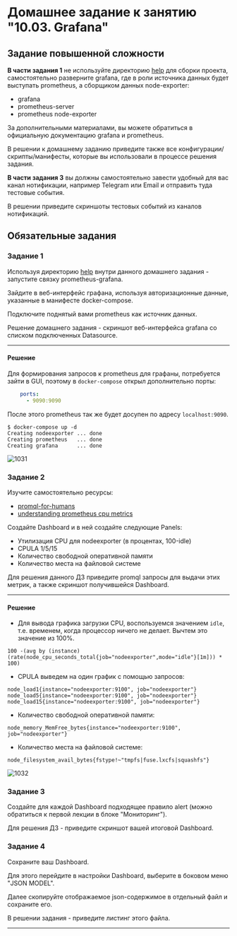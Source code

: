 # Домашнее задание к занятию "10.03. Grafana"

## Задание повышенной сложности

**В части задания 1** не используйте директорию [help](./help) для сборки проекта, самостоятельно разверните grafana, где в 
роли источника данных будет выступать prometheus, а сборщиком данных node-exporter:
- grafana
- prometheus-server
- prometheus node-exporter

За дополнительными материалами, вы можете обратиться в официальную документацию grafana и prometheus.

В решении к домашнему заданию приведите также все конфигурации/скрипты/манифесты, которые вы 
использовали в процессе решения задания.

**В части задания 3** вы должны самостоятельно завести удобный для вас канал нотификации, например Telegram или Email
и отправить туда тестовые события.

В решении приведите скриншоты тестовых событий из каналов нотификаций.

## Обязательные задания

### Задание 1
Используя директорию [help](./help) внутри данного домашнего задания - запустите связку prometheus-grafana.

Зайдите в веб-интерфейс графана, используя авторизационные данные, указанные в манифесте docker-compose.

Подключите поднятый вами prometheus как источник данных.

Решение домашнего задания - скриншот веб-интерфейса grafana со списком подключенных Datasource.

---

#### Решение

Для формирования запросов к prometheus для графаны, потребуется зайти в GUI, поэтому в `docker-compose` открыл дополнительно порты:

```yml
    ports:
      - 9090:9090
```
После этого prometheus так же будет досупен по адресу `localhost:9090`.

```
$ docker-compose up -d
Creating nodeexporter ... done
Creating prometheus   ... done
Creating grafana      ... done
```

![1031](https://user-images.githubusercontent.com/72273610/151760406-1ba95756-53ce-49dc-ad0f-9a29f49ce458.png)

### Задание 2
Изучите самостоятельно ресурсы:
- [promql-for-humans](https://timber.io/blog/promql-for-humans/#cpu-usage-by-instance)
- [understanding prometheus cpu metrics](https://www.robustperception.io/understanding-machine-cpu-usage)

Создайте Dashboard и в ней создайте следующие Panels:
- Утилизация CPU для nodeexporter (в процентах, 100-idle)
- CPULA 1/5/15
- Количество свободной оперативной памяти
- Количество места на файловой системе

Для решения данного ДЗ приведите promql запросы для выдачи этих метрик, а также скриншот получившейся Dashboard.

---

#### Решение

- Для вывода графика загрузки CPU, воспользуемся значением `idle`, т.е. временем, когда процессор ничего не делает. Вычтем это значение из 100%.

```
100 -(avg by (instance) (rate(node_cpu_seconds_total{job="nodeexporter",mode="idle"}[1m])) * 100)
```

- CPULA выведем на один график с помощью запросов:

```
node_load1{instance="nodeexporter:9100", job="nodeexporter"}
node_load5{instance="nodeexporter:9100", job="nodeexporter"}
node_load15{instance="nodeexporter:9100", job="nodeexporter"}
```

- Количество свободной оперативной памяти:

```
node_memory_MemFree_bytes{instance="nodeexporter:9100", job="nodeexporter"}
```

- Количество места на файловой системе:

```
node_filesystem_avail_bytes{fstype!~"tmpfs|fuse.lxcfs|squashfs"}
```

![1032](https://user-images.githubusercontent.com/72273610/151770871-5eb7a233-6733-48a4-99f6-4d716a436dba.png)


### Задание 3
Создайте для каждой Dashboard подходящее правило alert (можно обратиться к первой лекции в блоке "Мониторинг").

Для решения ДЗ - приведите скриншот вашей итоговой Dashboard.

### Задание 4
Сохраните ваш Dashboard.

Для этого перейдите в настройки Dashboard, выберите в боковом меню "JSON MODEL".

Далее скопируйте отображаемое json-содержимое в отдельный файл и сохраните его.

В решении задания - приведите листинг этого файла.

---

